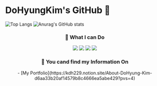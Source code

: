 # DoHyungKim's GitHub 👋

![Top Langs](https://github-readme-stats.vercel.app/api/top-langs/?username=wjp229&layout=compact&theme=vue)﻿
![Anurag's GitHub stats](https://github-readme-stats.vercel.app/api?username=wjp229&show_icons=true&theme=vue)

<div align = "center">
<h3>🌱 What I can Do</h3>
 <img src="https://img.shields.io/badge/C++-00599C?style=flat&logo=cplusplus&logoColor=white"/>
 <img src="https://img.shields.io/badge/C%23-239120?style=flat&logo=csharp&logoColor=white"/>

 <img src="https://img.shields.io/badge/Unreal-0E1128?style=flat&logo=unrealengine&logoColor=white"/>
 <img src="https://img.shields.io/badge/Unity-FFFFFF?style=flat&logo=unrealengine&logoColor=black"/>

 <h3>🌱 You cand find my Information On </h3>
- [My Portfolio](https://kdh229.notion.site/About-DoHyung-Kim-d6aa33b20af14579b8c4666ea5abe429?pvs=4)
 </div>
<!--
**wjp229/wjp229** is a ✨ _special_ ✨ repository because its `README.md` (this file) appears on your GitHub profile.

Here are some ideas to get you started:

- 🔭 I’m currently working on ...
- 
- 👯 I’m looking to collaborate on ...
- 🤔 I’m looking for help with ...
- 💬 Ask me about ...
- 📫 How to reach me: ...
- 😄 Pronouns: ...
- ⚡ Fun fact: ...
-->
